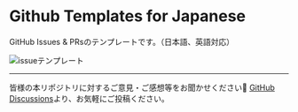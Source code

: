 # Github Templates for Japanese

GitHub Issues & PRsのテンプレートです。（日本語、英語対応）

![issueテンプレート](https://user-images.githubusercontent.com/42875682/127784681-750f0388-5f18-439e-b2ba-081e7474c152.png)

***

皆様の本リポジトリに対するご意見・ご感想等をお聞かせください📝
[GitHub Discussions](https://github.com/nishidayoshikatsu/github-templates-for-japanese/discussions)より、お気軽にご投稿ください。
